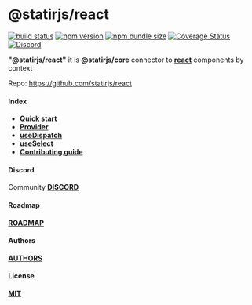 # @statirjs/react

[![build status](https://travis-ci.com/statirjs/react.svg?branch=dev)](https://travis-ci.com/github/statirjs/react)
[![npm version](https://img.shields.io/npm/v/@statirjs/react)](https://www.npmjs.com/package/@statirjs/react)
[![npm bundle size](https://badgen.net/bundlephobia/minzip/@statirjs/react?label=gzip)](https://bundlephobia.com/result?p=@statirjs/react)
[![Coverage Status](https://coveralls.io/repos/github/statirjs/react/badge.svg?branch=dev&service=github)](https://coveralls.io/github/statirjs/react?branch=dev&service=github)
[![Discord](https://img.shields.io/discord/713451221901508720?label=discord)](https://discord.gg/9kezggD)

**"@statirjs/react"** it is **@statirjs/core** connector to [**react**](https://reactjs.org/) components by context

Repo: https://github.com/statirjs/react

#### Index

- [**Quick start**](/content/react/quick_start.md)
- [**Provider**](/content/react/provider.md)
- [**useDispatch**](/content/react/use_dispatch.md)
- [**useSelect**](/content/react/use_select.md)
- [**Contributing guide**](/content/react/contributing_guide.md)

#### Discord

Community [**DISCORD**](https://discord.gg/mypB55)

#### Roadmap

[**ROADMAP**](https://github.com/statirjs/react/blob/dev/ROADMAP.md)

#### Authors

[**AUTHORS**](https://github.com/statirjs/react/blob/dev/AUTHORS.md)

#### License

[**MIT**](https://github.com/statirjs/react/blob/dev/LICENSE.md)
